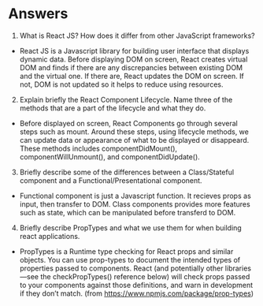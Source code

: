 # Answers

1. What is React JS? How does it differ from other JavaScript frameworks?
  - React JS is a Javascript library for building user interface that displays dynamic data.
 Before displaying DOM on screen, React creates virtual DOM and finds if there are any discrepancies between existing DOM and the virtual one. If there are, React updates the DOM on screen. If not, DOM is not updated so it helps to reduce using resources.


2. Explain briefly the React Component Lifecycle. Name three of the methods that are a part of the lifecycle and what they do.
  - Before displayed on screen, React Components go through several steps such as mount. Around these steps, using lifecycle methods, we can update data or appearance of what to be displayed or disappeard. These methods includes componentDidMount(), componentWillUnmount(), and componentDidUpdate().


3. Briefly describe some of the differences between a Class/Stateful component and a Functional/Presentational component.
  - Functional component is just a Javascript function. It recieves props as input, then transfer to DOM. Class components provides more features such as state, which can be manipulated before transferd to DOM.


4. Briefly describe PropTypes and what we use them for when building react applications.
  - PropTypes is a Runtime type checking for React props and similar objects. You can use prop-types to document the intended types of properties passed to components. React (and potentially other libraries—see the checkPropTypes() reference below) will check props passed to your components against those definitions, and warn in development if they don’t match. (from https://www.npmjs.com/package/prop-types)